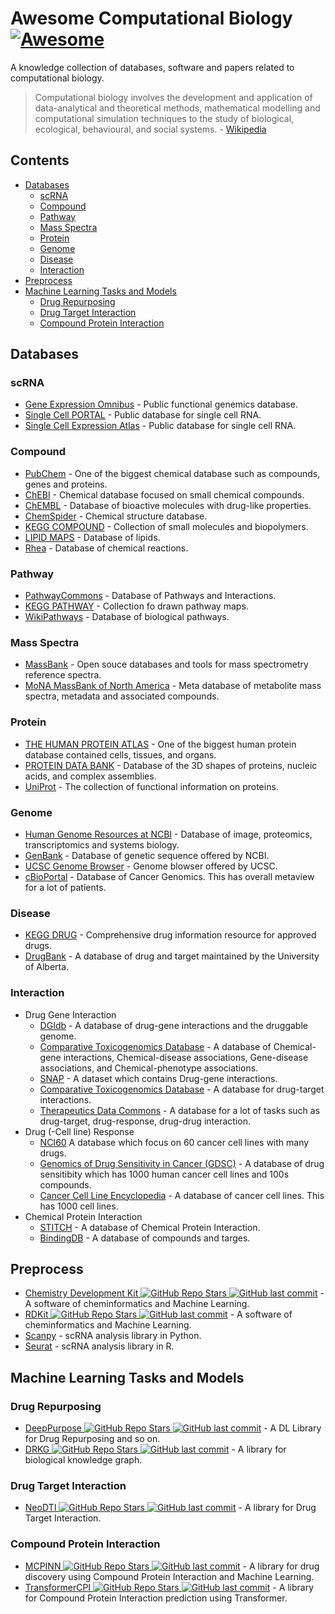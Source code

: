 # Awesome Computational Biology [![Awesome](https://awesome.re/badge.svg)](https://awesome.re)

A knowledge collection of databases, software and papers related to computational biology.

> Computational biology involves the development and application of data-analytical and theoretical methods,
> mathematical modelling and computational simulation techniques to the study of biological, ecological,
> behavioural, and social systems. - [Wikipedia](https://en.wikipedia.org/wiki/Computational_biology)

## Contents

- [Databases](#databases)
  - [scRNA](#scrna)
  - [Compound](#compound)
  - [Pathway](#pathway)
  - [Mass Spectra](#mass-spectra)
  - [Protein](#protein)
  - [Genome](#genome)
  - [Disease](#disease)
  - [Interaction](#interaction)
- [Preprocess](#preprocess)
- [Machine Learning Tasks and Models](#machine-learning-tasks-and-models)
  - [Drug Repurposing](#drug-repurposing)
  - [Drug Target Interaction](#drug-target-interaction)
  - [Compound Protein Interaction](#compound-protein-interaction)

## Databases
### scRNA
- [Gene Expression Omnibus](https://www.ncbi.nlm.nih.gov/geo/) - Public functional genemics database.
- [Single Cell PORTAL](https://singlecell.broadinstitute.org/single_cell) - Public database for single cell RNA.
- [Single Cell Expression Atlas](https://www.ebi.ac.uk/gxa/sc/home) - Public database for single cell RNA.
### Compound
- [PubChem](https://pubchem.ncbi.nlm.nih.gov/) - One of the biggest chemical database such as compounds, genes and proteins.
- [ChEBI](https://www.ebi.ac.uk/chebi/) - Chemical database  focused on small chemical compounds.
- [ChEMBL](https://www.ebi.ac.uk/chembl/) - Database of bioactive molecules with drug-like properties.
- [ChemSpider](http://www.chemspider.com/) - Chemical structure database.
- [KEGG COMPOUND](https://www.genome.jp/kegg/compound/) - Collection of small molecules and biopolymers.
- [LIPID MAPS](https://www.lipidmaps.org/databases/lmsd/overview) - Database of lipids.
- [Rhea](https://www.rhea-db.org/) - Database of chemical reactions.
### Pathway
- [PathwayCommons](https://www.pathwaycommons.org/) - Database of Pathways and Interactions.
- [KEGG PATHWAY](https://www.genome.jp/kegg/pathway.html) - Collection fo drawn pathway maps.
- [WikiPathways](https://wikipathways.org/) - Database of biological pathways.
### Mass Spectra
- [MassBank](http://www.massbank.jp/) - Open souce databases and tools for mass spectrometry reference spectra.
- [MoNA MassBank of North America](https://mona.fiehnlab.ucdavis.edu/) - Meta database of metabolite mass spectra, metadata and associated compounds.
### Protein
- [THE HUMAN PROTEIN ATLAS](https://www.proteinatlas.org/) - One of the biggest human protein database contained cells, tissues, and organs. 
- [PROTEIN DATA BANK](https://www.rcsb.org/) - Database of the 3D shapes of proteins, nucleic acids, and complex assemblies.
- [UniProt](https://www.uniprot.org/) - The collection of functional information on proteins.
### Genome
- [Human Genome Resources at NCBI](https://www.ncbi.nlm.nih.gov/projects/genome/guide/human/index.shtml) - Database of image, proteomics, transcriptomics and systems biology.
- [GenBank](https://www.ncbi.nlm.nih.gov/genbank/) - Database of genetic sequence offered by NCBI.
- [UCSC Genome Browser](https://genome.ucsc.edu/) - Genome blowser offered by UCSC.
- [cBioPortal](https://www.cbioportal.org/) - Database of Cancer Genomics. This has overall metaview for a lot of patients.
### Disease
- [KEGG DRUG](https://www.genome.jp/kegg/drug/) - Comprehensive drug information resource for approved drugs.
- [DrugBank](https://www.drugbank.com/) - A database of drug and target maintained by the University of Alberta.
### Interaction
- Drug Gene Interaction
  - [DGIdb](https://www.dgidb.org/) - A database of drug-gene interactions and the druggable genome.
  - [Comparative Toxicogenomics Database](http://ctdbase.org/) - A database of Chemical-gene interactions, Chemical-disease associations, Gene-disease associations, and Chemical-phenotype associations.
  - [SNAP](https://snap.stanford.edu/biodata/datasets/10002/10002-ChG-Miner.html#:~:text=Dataset%20information,or%20activation%20of%20the%20drug.) - A dataset which contains Drug-gene interactions. 
  - [Comparative Toxicogenomics Database](https://ctdbase.org/) - A database for drug-target interactions.
  - [Therapeutics Data Commons](https://tdcommons.ai/) - A database for a lot of tasks such as drug-target, drug-response, drug-drug interaction.
- Drug (-Cell line) Response
  - [NCI60](https://dtp.cancer.gov/discovery_development/nci-60/) A database which focus on 60 cancer cell lines with many drugs.
  - [Genomics of Drug Sensitivity in Cancer (GDSC)](https://www.cancerrxgene.org/) - A database of drug sensitibity which has 1000 human cancer cell lines and 100s compounds.
  - [Cancer Cell Line Encyclopedia](https://sites.broadinstitute.org/ccle/) - A database of cancer cell lines. This has 1000 cell lines.
- Chemical Protein Interaction
  - [STITCH](http://stitch.embl.de/) - A database of Chemical Protein Interaction.
  - [BindingDB](https://www.bindingdb.org/rwd/bind/index.jsp) - A database of compounds and targes.

## Preprocess

- [Chemistry Development Kit ![GitHub Repo Stars](https://img.shields.io/github/stars/cdk/cdk) ![GitHub last commit](https://img.shields.io/github/last-commit/cdk/cdk)](https://github.com/cdk/cdk) - A software of cheminformatics and Machine Learning.
- [RDKit ![GitHub Repo Stars](https://img.shields.io/github/stars/rdkit/rdkit) ![GitHub last commit](https://img.shields.io/github/last-commit/rdkit/rdkit)](https://github.com/rdkit/rdkit) - A software of cheminformatics and Machine Learning.
- [Scanpy](https://scanpy.readthedocs.io/en/stable/) - scRNA analysis library in Python.
- [Seurat](https://satijalab.org/seurat/) - scRNA analysis library in R.

## Machine Learning Tasks and Models

### Drug Repurposing

- [DeepPurpose ![GitHub Repo Stars](https://img.shields.io/github/stars/kexinhuang12345/DeepPurpose) ![GitHub last commit](https://img.shields.io/github/last-commit/kexinhuang12345/DeepPurpose)](https://github.com/kexinhuang12345/DeepPurpose) - A DL Library for Drug Repurposing and so on. 
- [DRKG ![GitHub Repo Stars](https://img.shields.io/github/stars/gnn4dr/DRKG) ![GitHub last commit](https://img.shields.io/github/last-commit/gnn4dr/DRKG)](https://github.com/gnn4dr/DRKG) - A library for biological knowledge graph.

### Drug Target Interaction

- [NeoDTI ![GitHub Repo Stars](https://img.shields.io/github/stars/FangpingWan/NeoDTI) ![GitHub last commit](https://img.shields.io/github/last-commit/FangpingWan/NeoDTI)](https://github.com/FangpingWan/NeoDTI) - A library for Drug Target Interaction.

### Compound Protein Interaction

- [MCPINN ![GitHub Repo Stars](https://img.shields.io/github/stars/mhlee0903/multi_channels_PINN) ![GitHub last commit](https://img.shields.io/github/last-commit/mhlee0903/multi_channels_PINN)](https://github.com/mhlee0903/multi_channels_PINN) - A library for drug discovery using Compound Protein Interaction and Machine Learning.
- [TransformerCPI ![GitHub Repo Stars](https://img.shields.io/github/stars/lifanchen-simm/transformerCPI) ![GitHub last commit](https://img.shields.io/github/last-commit/lifanchen-simm/transformerCPI)](https://github.com/lifanchen-simm/transformerCPI) - A library for Compound Protein Interaction prediction using Transformer. 
